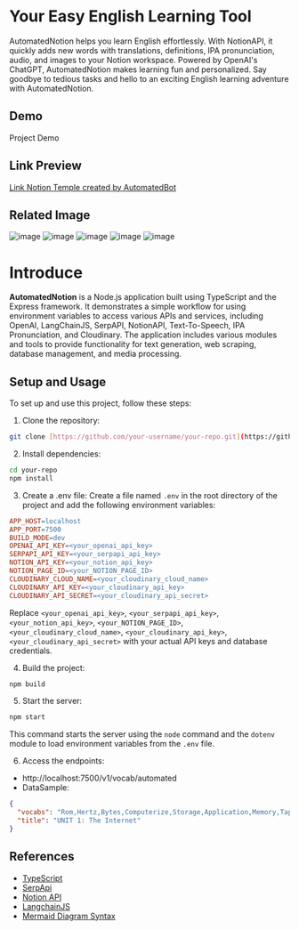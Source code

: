 # Your Easy English Learning Tool
AutomatedNotion helps you learn English effortlessly. With NotionAPI, it quickly adds new words with translations, definitions, IPA pronunciation, audio, and images to your Notion workspace. Powered by OpenAI's ChatGPT, AutomatedNotion makes learning fun and personalized. Say goodbye to tedious tasks and hello to an exciting English learning adventure with AutomatedNotion.
## Demo
Project Demo

## Link Preview
[Link Notion Temple created by AutomatedBot](https://www.notion.so/VOCABULARY-FOR-IT-MAJOR-593ee3c313a745b39e2a03d226d11c06)

## Related Image

![image](https://github.com/FromSunNews/AutomatedNotion/assets/111409554/3b84e860-42dc-4023-bfb5-c7473fd023c2)
![image](https://github.com/FromSunNews/AutomatedNotion/assets/111409554/1f874ecd-219b-469b-baa6-68337cb1502e)
![image](https://github.com/FromSunNews/AutomatedNotion/assets/111409554/19d4c75d-a170-463f-992a-d72ec2bb6e90)
![image](https://github.com/FromSunNews/AutomatedNotion/assets/111409554/8874bfc2-0712-4c73-8fd5-336623e6d8c1)
![image](https://github.com/FromSunNews/AutomatedNotion/assets/111409554/ca981133-7de3-4455-9045-3b1402464bc5)

# Introduce

**AutomatedNotion** is a Node.js application built using TypeScript and the Express framework. It demonstrates a simple workflow for using environment variables to access various APIs and services, including OpenAI, LangChainJS, SerpAPI, NotionAPI, Text-To-Speech, IPA Pronunciation, and Cloudinary. The application includes various modules and tools to provide functionality for text generation, web scraping, database management, and media processing.

## Setup and Usage

To set up and use this project, follow these steps:

1. Clone the repository:

```bash
git clone [https://github.com/your-username/your-repo.git](https://github.com/FromSunNews/AutomatedNotion.git)
```

2. Install dependencies:

```bash
cd your-repo
npm install
```

3. Create a .env file:
   Create a file named `.env` in the root directory of the project and add the following environment variables:

```makefile
APP_HOST=localhost
APP_PORT=7500
BUILD_MODE=dev
OPENAI_API_KEY=<your_openai_api_key>
SERPAPI_API_KEY=<your_serpapi_api_key>
NOTION_API_KEY=<your_notion_api_key>
NOTION_PAGE_ID=<your_NOTION_PAGE_ID>
CLOUDINARY_CLOUD_NAME=<your_cloudinary_cloud_name>
CLOUDINARY_API_KEY=<your_cloudinary_api_key>
CLOUDINARY_API_SECRET=<your_cloudinary_api_secret>
```

Replace `<your_openai_api_key>`, `<your_serpapi_api_key>`, `<your_notion_api_key>`, `<your_NOTION_PAGE_ID>`, `<your_cloudinary_cloud_name>`, `<your_cloudinary_api_key>`, `<your_cloudinary_api_secret>` with your actual API keys and database credentials.

4. Build the project:

```bash
npm build
```

5. Start the server:

```bash
npm start
```

This command starts the server using the `node` command and the `dotenv` module to load environment variables from the `.env` file.

6. Access the endpoints:

- http://localhost:7500/v1/vocab/automated
- DataSample:

```json
{
  "vocabs": "Rom,Hertz,Bytes,Computerize,Storage,Application,Memory,Tape,Network,NICs,Sound Card,Graphics Card,Controller,System Unit,Driver card",
  "title": "UNIT 1: The Internet"
}
```

## References
- [TypeScript](https://www.typescriptlang.org/)
- [SerpApi](https://serpapi.com/)
- [Notion API](https://developers.notion.com/)
- [LangchainJS](https://js.langchain.com/docs/get_started/introduction)
- [Mermaid Diagram Syntax](https://mermaid.js.org/intro/) 
